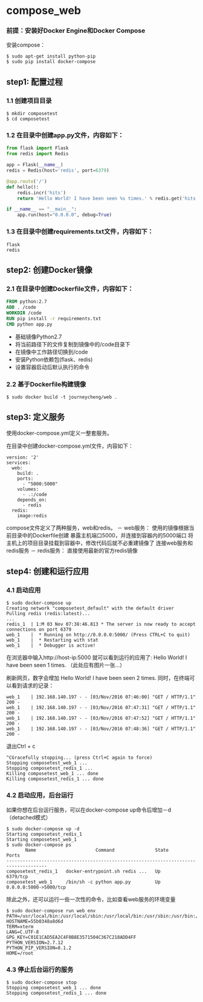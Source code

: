 # compose_web

### 前提：安装好Docker Engine和Docker Compose

安装compose：
```
$ sudo apt-get install python-pip
$ sudo pip install docker-compose
```
## step1: 配置过程

### 1.1 创建项目目录
```
$ mkdir composetest
$ cd composetest
```

### 1.2 在目录中创建app.py文件，内容如下：
```python
from flask import Flask
from redis import Redis

app = Flask(__name__)
redis = Redis(host='redis', port=6379)

@app.route('/')
def hello():
    redis.incr('hits')
    return 'Hello World! I have been seen %s times.' % redis.get('hits')

if __name__ == "__main__":
    app.run(host="0.0.0.0", debug=True)
```

### 1.3 在目录中创建requirements.txt文件，内容如下：
```
flask
redis
```

## step2: 创建Docker镜像

### 2.1 在目录中创建Dockerfile文件，内容如下：
```Dockerfile
FROM python:2.7
ADD . /code
WORKDIR /code
RUN pip install -r requirements.txt
CMD python app.py
```
- 基础镜像Python2.7
- 将当前路径下的文件复制到镜像中的/code目录下
- 在镜像中工作路径切换到/code
- 安装Python依赖包(flask、redis)
- 设置容器启动后默认执行的命令

### 2.2 基于Dockerfile构建镜像
```
$ sudo docker build -t journeycheng/web .
```

## step3: 定义服务
使用docker-compose.yml定义一整套服务。

在目录中创建docker-compose.yml文件，内容如下：
```docker
version: '2'
services:
  web:
    build: .
    ports:
      - "5000:5000"
    volumes:
      - .:/code
    depends_on:
      - redis
  redis:
    image:redis
```
compose文件定义了两种服务，web和redis。
－ web服务：
  使用的镜像根据当前目录中的Dockerfile创建
  暴露主机端口5000，并连接到容器内的5000端口
  将主机上的项目目录挂载到容器中，修改代码后就不必重建镜像了
  连接web服务和redis服务
－ redis服务：
  直接使用最新的官方redis镜像
  
## step4: 创建和运行应用
### 4.1 启动应用
```
$ sudo docker-compose up
Creating network "composetest_default" with the default driver
Pulling redis (redis:latest)...
...
redis_1  | 1:M 03 Nov 07:38:46.813 * The server is now ready to accept connections on port 6379
web_1    |  * Running on http://0.0.0.0:5000/ (Press CTRL+C to quit)
web_1    |  * Restarting with stat
web_1    |  * Debugger is active!
```

在浏览器中输入http://host-ip:5000 就可以看到运行的应用了:
Hello World! I have been seen 1 times.
（此处应有图片一张...）

刷新网页，数字会增加
Hello World! I have been seen 2 times.
同时，在终端可以看到请求的记录：
```
web_1    | 192.168.140.197 - - [03/Nov/2016 07:46:00] "GET / HTTP/1.1" 200 -
web_1    | 192.168.140.197 - - [03/Nov/2016 07:47:31] "GET / HTTP/1.1" 200 -
web_1    | 192.168.140.197 - - [03/Nov/2016 07:47:52] "GET / HTTP/1.1" 200 -
web_1    | 192.168.140.197 - - [03/Nov/2016 07:48:36] "GET / HTTP/1.1" 200 -
```

退出Ctrl + c
```
^CGracefully stopping... (press Ctrl+C again to force)
Stopping composetest_web_1 ... 
Stopping composetest_redis_1 ... 
Killing composetest_web_1 ... done
Killing composetest_redis_1 ... done
```

### 4.2 启动应用，后台运行
如果你想在后台运行服务，可以在docker-compose up命令后增加－d （detached模式）
```
$ sudo docker-compose up -d
Starting composetest_redis_1
Starting composetest_web_1
$ sudo docker-compose ps
       Name                      Command               State           Ports          
-------------------------------------------------------------------------------------
composetest_redis_1   docker-entrypoint.sh redis ...   Up      6379/tcp               
composetest_web_1     /bin/sh -c python app.py         Up      0.0.0.0:5000->5000/tcp
```
除此之外，还可以运行一些一次性的命令，比如查看web服务的环境变量
```
$ sudo docker-compose run web env
PATH=/usr/local/bin:/usr/local/sbin:/usr/local/bin:/usr/sbin:/usr/bin:/sbin:/bin
HOSTNAME=55b0348a8d6d
TERM=xterm
LANG=C.UTF-8
GPG_KEY=C01E1CAD5EA2C4F0B8E3571504C367C218ADD4FF
PYTHON_VERSION=2.7.12
PYTHON_PIP_VERSION=8.1.2
HOME=/root
```
### 4.3 停止后台运行的服务
```
$ sudo docker-compose stop
Stopping composetest_web_1 ... done
Stopping composetest_redis_1 ... done
```
